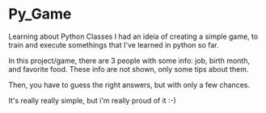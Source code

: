 # Py_Game
Learning about Python Classes I had an ideia of creating a simple game, to train and execute somethings that I've learned in python so far. 

In this project/game, there are 3 people with some info: job, birth month, and favorite food. 
These info are not shown, only some tips about them.

Then, you have to guess the right answers, but with only a few chances.

It's really really simple, but i'm really proud of it :-)
